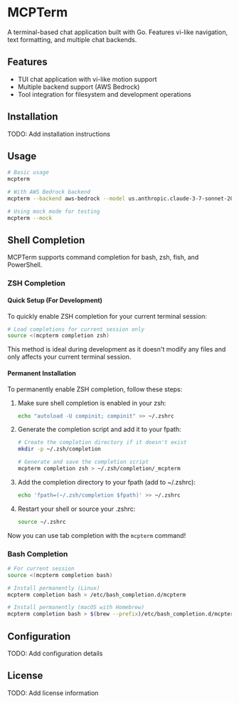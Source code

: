 # MCPTerm

A terminal-based chat application built with Go. Features vi-like navigation, text formatting, and multiple chat backends.

## Features

- TUI chat application with vi-like motion support
- Multiple backend support (AWS Bedrock)
- Tool integration for filesystem and development operations

## Installation

TODO: Add installation instructions

## Usage

```bash
# Basic usage
mcpterm

# With AWS Bedrock backend
mcpterm --backend aws-bedrock --model us.anthropic.claude-3-7-sonnet-20250219-v1:0 --aws-region us-east-1

# Using mock mode for testing
mcpterm --mock
```

## Shell Completion

MCPTerm supports command completion for bash, zsh, fish, and PowerShell.

### ZSH Completion

#### Quick Setup (For Development)

To quickly enable ZSH completion for your current terminal session:

```zsh
# Load completions for current session only
source <(mcpterm completion zsh)
```

This method is ideal during development as it doesn't modify any files and only affects your current terminal session.

#### Permanent Installation

To permanently enable ZSH completion, follow these steps:

1. Make sure shell completion is enabled in your zsh:

   ```zsh
   echo "autoload -U compinit; compinit" >> ~/.zshrc
   ```

2. Generate the completion script and add it to your fpath:

   ```zsh
   # Create the completion directory if it doesn't exist
   mkdir -p ~/.zsh/completion
   
   # Generate and save the completion script
   mcpterm completion zsh > ~/.zsh/completion/_mcpterm
   ```

3. Add the completion directory to your fpath (add to ~/.zshrc):

   ```zsh
   echo 'fpath=(~/.zsh/completion $fpath)' >> ~/.zshrc
   ```

4. Restart your shell or source your .zshrc:

   ```zsh
   source ~/.zshrc
   ```

Now you can use tab completion with the `mcpterm` command!

### Bash Completion

```bash
# For current session
source <(mcpterm completion bash)

# Install permanently (Linux)
mcpterm completion bash > /etc/bash_completion.d/mcpterm

# Install permanently (macOS with Homebrew)
mcpterm completion bash > $(brew --prefix)/etc/bash_completion.d/mcpterm
```

## Configuration

TODO: Add configuration details

## License

TODO: Add license information
